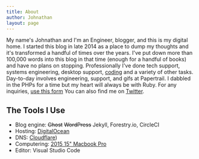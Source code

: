 ```yaml
---
title: About
author: Johnathan
layout: page
---
```


My name's Johnathan and I'm an Engineer, blogger, and this is my digital home. I started this blog in late 2014 as a place to dump my thoughts and it's transformed a handful of times over the years. I've put down more than 100,000 words into this blog in that time (enough for a handful of books) and have no plans on stopping. Professionally I've done tech support, systems engineering, desktop support, [coding](//github.com/johlym) and a variety of other tasks. Day-to-day involves engineering, support, and gifs at Papertrail. I dabbled in the PHPs for a time but my heart will always be with Ruby. For any inquiries, [use this form](/contact.html) You can also find me on [Twitter](//twitter.com/_johlym).

## The Tools I Use

* Blog engine: ~~Ghost~~ ~~WordPress~~ Jekyll, Forestry.io, CircleCI
* Hosting: [DigitalOcean](https://johnathan.org/goto/digitalocean)
* DNS: [Cloudflare](//cloudflare.com))
* Computering: [2015 15" Macbook Pro](https://apple.com)
* Editor: Visual Studio Code
